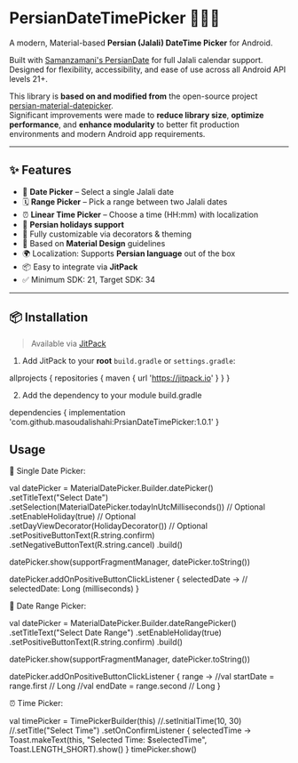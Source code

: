 # PersianDateTimePicker 📆🇮🇷

A modern, Material-based **Persian (Jalali) DateTime Picker** for Android.

Built with [Samanzamani's PersianDate](https://github.com/samanzamani/persianDate) for full Jalali calendar support. Designed for flexibility, accessibility, and ease of use across all Android API levels 21+.

This library is **based on and modified from** the open-source project [persian-material-datepicker](https://github.com/M-Erfan-Dm/persian-material-datepicker).  
Significant improvements were made to **reduce library size**, **optimize performance**, and **enhance modularity** to better fit production environments and modern Android app requirements.

---

## ✨ Features

- 📆 **Date Picker** – Select a single Jalali date
- 🗓 **Range Picker** – Pick a range between two Jalali dates
- ⏰ **Linear Time Picker** – Choose a time (HH:mm) with localization
- 🧠 **Persian holidays support**
- 🎨 Fully customizable via decorators & theming
- 🧩 Based on **Material Design** guidelines
- 🌍 Localization: Supports **Persian language** out of the box
- 📦 Easy to integrate via **JitPack**
- ✅ Minimum SDK: 21, Target SDK: 34

---

## 📦 Installation

> Available via [JitPack](https://jitpack.io)

1. Add JitPack to your **root** `build.gradle` or `settings.gradle`:

allprojects {
    repositories {
        maven { url 'https://jitpack.io' }
    }
}

2. Add the dependency to your module build.gradle

dependencies {
    implementation 'com.github.masoudalishahi:PrsianDateTimePicker:1.0.1'
}

## Usage
📆 Single Date Picker:

val datePicker = MaterialDatePicker.Builder.datePicker()
    .setTitleText("Select Date")
    .setSelection(MaterialDatePicker.todayInUtcMilliseconds())  // Optional
    .setEnableHoliday(true)  // Optional
    .setDayViewDecorator(HolidayDecorator()) // Optional
    .setPositiveButtonText(R.string.confirm)
    .setNegativeButtonText(R.string.cancel)
    .build()

datePicker.show(supportFragmentManager, datePicker.toString())

datePicker.addOnPositiveButtonClickListener { selectedDate ->
    // selectedDate: Long (milliseconds)
}

📆 Date Range Picker:

val datePicker = MaterialDatePicker.Builder.dateRangePicker()
    .setTitleText("Select Date Range")
    .setEnableHoliday(true)
    .setPositiveButtonText(R.string.confirm)
    .build()

datePicker.show(supportFragmentManager, datePicker.toString())

datePicker.addOnPositiveButtonClickListener { range ->
    //val startDate = range.first  // Long
    //val endDate = range.second   // Long
}

⏰ Time Picker:

val timePicker = TimePickerBuilder(this)
    //.setInitialTime(10, 30)
    //.setTitle("Select Time")
    .setOnConfirmListener { selectedTime ->
        Toast.makeText(this, "Selected Time: $selectedTime", Toast.LENGTH_SHORT).show()
    }
timePicker.show()





